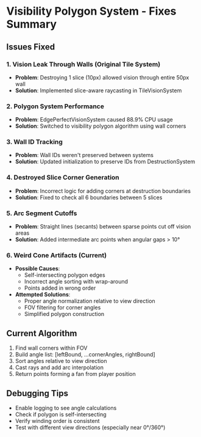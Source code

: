 # Visibility Polygon System - Fixes Summary

## Issues Fixed

### 1. Vision Leak Through Walls (Original Tile System)
- **Problem**: Destroying 1 slice (10px) allowed vision through entire 50px wall
- **Solution**: Implemented slice-aware raycasting in TileVisionSystem

### 2. Polygon System Performance
- **Problem**: EdgePerfectVisionSystem caused 88.9% CPU usage
- **Solution**: Switched to visibility polygon algorithm using wall corners

### 3. Wall ID Tracking
- **Problem**: Wall IDs weren't preserved between systems
- **Solution**: Updated initialization to preserve IDs from DestructionSystem

### 4. Destroyed Slice Corner Generation
- **Problem**: Incorrect logic for adding corners at destruction boundaries
- **Solution**: Fixed to check all 6 boundaries between 5 slices

### 5. Arc Segment Cutoffs
- **Problem**: Straight lines (secants) between sparse points cut off vision areas
- **Solution**: Added intermediate arc points when angular gaps > 10°

### 6. Weird Cone Artifacts (Current)
- **Possible Causes**:
  - Self-intersecting polygon edges
  - Incorrect angle sorting with wrap-around
  - Points added in wrong order
- **Attempted Solutions**:
  - Proper angle normalization relative to view direction
  - FOV filtering for corner angles
  - Simplified polygon construction

## Current Algorithm

1. Find wall corners within FOV
2. Build angle list: [leftBound, ...cornerAngles, rightBound]
3. Sort angles relative to view direction
4. Cast rays and add arc interpolation
5. Return points forming a fan from player position

## Debugging Tips

- Enable logging to see angle calculations
- Check if polygon is self-intersecting
- Verify winding order is consistent
- Test with different view directions (especially near 0°/360°) 